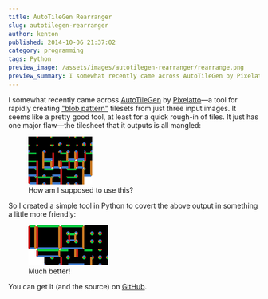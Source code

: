 ```yaml
---
title: AutoTileGen Rearranger
slug: autotilegen-rearranger
author: kenton
published: 2014-10-06 21:37:02
category: programming
tags: Python
preview_image: /assets/images/autotilegen-rearranger/rearrange.png
preview_summary: I somewhat recently came across AutoTileGen by Pixelatto—a tool for rapidly creating “blob pattern” tilesets from just three input images. It seems like a pretty good tool, at least for a quick rough-in of tiles. It just has one major flaw—the tilesheet that it outputs is all mangled.
---
```


I somewhat recently came across [AutoTileGen](http://autotilegen.com/) by [Pixelatto](http://pixelatto.com/)&mdash;a tool for rapidly creating ["blob pattern"](http://www.squidi.net/three/entry.php?id=166) tilesets from just three input images. It seems like a pretty good tool, at least for a quick rough-in of tiles. It just has one major flaw&mdash;the tilesheet that it outputs is all mangled:

<!-- PELICAN_END_SUMMARY -->

<figure>
    <img src="/assets/images/autotilegen-rearranger/Tileset.png">
    <figcaption>How am I supposed to use this?</figcaption>
</figure>

So I created a simple tool in Python to covert the above output in something a little more friendly:

<figure>
    <img src="/assets/images/autotilegen-rearranger/Tileset.png.r.png">
    <figcaption>Much better!</figcaption>
</figure>

You can get it (and the source) on [GitHub](https://github.com/FuzzyWuzzie/AutoTileGenRearranger).
